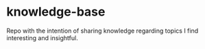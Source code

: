 # knowledge-base
Repo with the intention of sharing knowledge regarding topics I find interesting and insightful.
